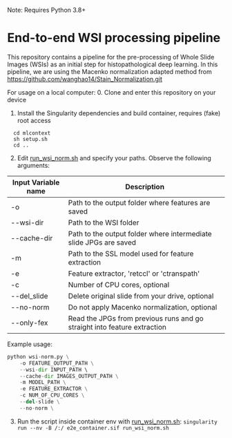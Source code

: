 Note: Requires Python 3.8+
# End-to-end WSI processing pipeline
This repository contains a pipeline for the pre-processing of Whole Slide Images (WSIs) as an initial step for histopathological deep learning.
In this pipeline, we are using the Macenko normalization adapted method from https://github.com/wanghao14/Stain_Normalization.git

For usage on a local computer:
0. Clone and enter this repository on your device
1. Install the Singularity dependencies and build container, requires (fake) root access
```
  cd mlcontext
  sh setup.sh
  cd ..
```
2. Edit [run_wsi_norm.sh](run_wsi_norm.sh) and specify your paths. Observe the following arguments:

Input Variable name | Description
--- | --- 
-o | Path to the output folder where features are saved | 
--wsi-dir | Path to the WSI folder
--cache-dir | Path to the output folder where intermediate slide JPGs are saved
-m | Path to the SSL model used for feature extraction
-e | Feature extractor, 'retccl' or 'ctranspath'
-c | Number of CPU cores, optional
--del_slide | Delete original slide from your drive, optional
--no-norm | Do not apply Macenko normalization, optional
--only-fex | Read the JPGs from previous runs and go straight into feature extraction

Example usage: 
```python
python wsi-norm.py \
    -o FEATURE_OUTPUT_PATH \
    --wsi-dir INPUT_PATH \ 
    --cache-dir IMAGES_OUTPUT_PATH \
    -m MODEL_PATH \
    -e FEATURE_EXTRACTOR \
    -c NUM_OF_CPU_CORES \
    --del-slide \
    --no-norm \
```
3. Run the script inside container env with [run_wsi_norm.sh](run_wsi_norm.sh):
`singularity run --nv -B /:/ e2e_container.sif run_wsi_norm.sh`

